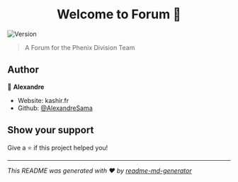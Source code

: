 <h1 align="center">Welcome to Forum 👋</h1>
<p>
  <img alt="Version" src="https://img.shields.io/badge/version-0.1-blue.svg?cacheSeconds=2592000" />
</p>

> A Forum for the Phenix Division Team

## Author

👤 **Alexandre**

* Website: kashir.fr
* Github: [@AlexandreSama](https://github.com/AlexandreSama)

## Show your support

Give a ⭐️ if this project helped you!

***
_This README was generated with ❤️ by [readme-md-generator](https://github.com/kefranabg/readme-md-generator)_